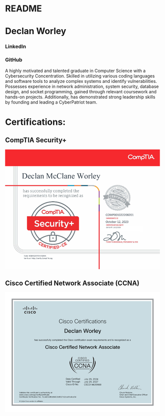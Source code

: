 # README
 
# Declan Worley 

### LinkedIn
### GitHub

A highly motivated and talented graduate in Computer Science with a Cybersecurity Concentration. Skilled in utilizing various coding languages and software tools to analyze complex systems and identify vulnerabilities. Possesses experience in network administration, system security, database design, and socket programming, gained through relevant coursework and hands-on projects. Additionally, has demonstrated strong leadership skills by founding and leading a CyberPatriot team.


# Certifications:

## CompTIA Security+
![Security+ Certification](images/Sec+.png)
## Cisco Certified Network Associate (CCNA)
![CCNA Certification](images/CCNA.png)
